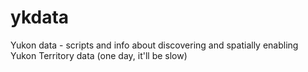 ykdata
======

Yukon data - scripts and info about discovering and spatially enabling Yukon Territory data (one day, it'll be slow)
